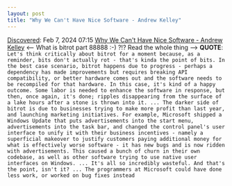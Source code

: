 ```yaml
---
layout: post
title: "Why We Can't Have Nice Software - Andrew Kelley"
---
```

[Discovered](http://rolandtanglao.com/2020/07/29/p1-blogthis-checkvist-list-links-to-blog/): Feb 7, 2024 07:15 [Why We Can't Have Nice Software - Andrew Kelley](https://andrewkelley.me/post/why-we-cant-have-nice-software.html?utm_source=tldrnewsletter) <-- What is bitrot part 88888 :-) ?!? Read the whole thing --> **QUOTE**: `Let's think critically about bitrot for a moment because, as a reminder, bits don't actually rot - that's kinda the point of bits. In the best case scenario, bitrot happens due to progress - perhaps a dependency has made improvements but requires breaking API compatibility, or better hardware comes out and the software needs to be recompiled for that hardware. In this case, it's kind of a happy outcome. Some labor is needed to enhance the software in response, but then, once again, it's done; ripples disappearing from the surface of a lake hours after a stone is thrown into it. ... The darker side of bitrot is due to businesses trying to make more profit than last year, and launching marketing initiatives. For example, Microsoft shipped a Windows Update that puts advertisements into the start menu, advertisements into the task bar, and changed the control panel's user interface to unify it with their business incentives - namely a superficial makeover to justify customers paying additional money for what is effectively worse software - it has new bugs and is now ridden with advertisements. This caused a bunch of churn in their own codebase, as well as other software trying to use native user interfaces on Windows. ... It's all so incredibly wasteful. And that's the point, isn't it? ... The programmers at Microsoft could have done less work, or worked on bug fixes instead`
